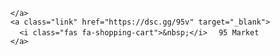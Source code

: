       </a>
      <a class="link" href="https://dsc.gg/95v" target="_blank">
        <i class="fas fa-shopping-cart">&nbsp;</i>ㅤ 95 Market
      </a>
